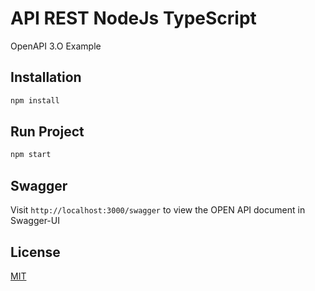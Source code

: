 # API REST NodeJs TypeScript 

OpenAPI 3.O Example

## Installation

```bash
npm install 
```

## Run Project

```bash
npm start
```

## Swagger
Visit `http://localhost:3000/swagger` to view the OPEN API document in Swagger-UI


## License
[MIT](https://choosealicense.com/licenses/mit/)
